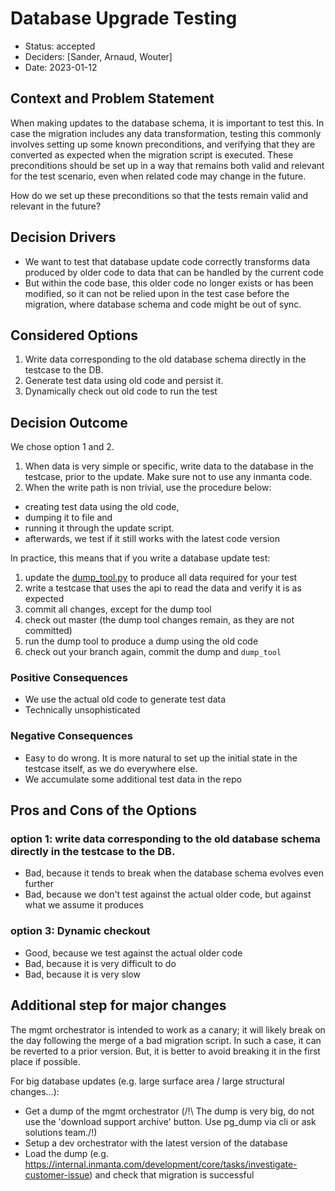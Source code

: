 # Database Upgrade Testing

* Status: accepted
* Deciders: [Sander, Arnaud, Wouter]
* Date: 2023-01-12

## Context and Problem Statement

When making updates to the database schema, it is important to test this. In case the migration includes any data
transformation, testing this commonly involves setting up some known preconditions, and verifying that they are
converted as expected when the migration script is executed. These preconditions should be set up in a way that
remains both valid and relevant for the test scenario, even when related code may change in the future.

How do we set up these preconditions so that the tests remain valid and relevant in the future?

## Decision Drivers

* We want to test that database update code correctly transforms data produced by older code to data that can be handled by the current code
* But within the code base, this older code no longer exists or has been modified, so it can not be relied upon in the test case before the migration, where database schema and code might be out of sync.

## Considered Options

1. Write data corresponding to the old database schema directly in the testcase to the DB.
2. Generate test data using old code and persist it.
3. Dynamically check out old code to run the test

## Decision Outcome

We chose option 1 and 2.

1. When data is very simple or specific, write data to the database in the testcase, prior to the update. Make sure not to use any inmanta code.
2. When the write path is non trivial, use the procedure below:
 - creating test data using the old code,
 - dumping it to file and
 - running it through the update script.
 - afterwards, we test if it still works with the latest code version

In practice, this means that if you write a database update test:
1. update the [dump_tool.py](../../tests/db/migration_tests/dump_tool.py) to produce all data required for your test
2. write a testcase that uses the api to read the data and verify it is as expected
3. commit all changes, except for the dump tool
4. check out master (the dump tool changes remain, as they are not committed)
5. run the dump tool to produce a dump using the old code
6. check out your branch again, commit the dump and `dump_tool`


### Positive Consequences

* We use the actual old code to generate test data
* Technically unsophisticated

### Negative Consequences

* Easy to do wrong. It is more natural to set up the initial state in the testcase itself, as we do everywhere else.
* We accumulate some additional test data in the repo

## Pros and Cons of the Options

### option 1: write data corresponding to the old database schema directly in the testcase to the DB.

* Bad, because it tends to break when the database schema evolves even further
* Bad, because we don't test against the actual older code, but against what we assume it produces

### option 3: Dynamic checkout

* Good, because we test against the actual older code
* Bad, because it is very difficult to do
* Bad, because it is very slow

## Additional step for major changes

The mgmt orchestrator is intended to work as a canary; it will likely break on the day following the merge
of a bad migration script. In such a case, it can be reverted to a prior version. But, it is better to avoid
breaking it in the first place if possible.

For big database updates (e.g. large surface area / large structural changes...):

* Get a dump of the mgmt orchestrator (/!\ The dump is very big, do not use the 'download support archive' button. Use pg_dump via cli or ask solutions team./!\)
* Setup a dev orchestrator with the latest version of the database
* Load the dump (e.g. https://internal.inmanta.com/development/core/tasks/investigate-customer-issue) and check that migration is successful
